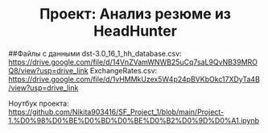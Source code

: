 # <center> Проект: Анализ резюме из HeadHunter

##Файлы с данными
dst-3.0_16_1_hh_database.csv: https://drive.google.com/file/d/14VnZVamWNWB25uCq7saL9QvNB39MROQ8/view?usp=drive_link
ExchangeRates.csv: https://drive.google.com/file/d/1vHMMkUzex5W4p24pBVKbOkc17XDyTa4B/view?usp=drive_link

Ноутбук проекта: https://github.com/Nikita903416/SF_Project_1/blob/main/Project-1.%D0%98%D0%BE%D0%BD%D0%BE%D0%B2%D0%9D%D0%A1.ipynb
